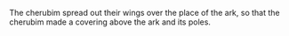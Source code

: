 The cherubim spread out their wings over the place of the ark, so that the cherubim made a covering above the ark and its poles.
